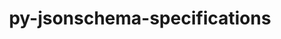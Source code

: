 ---
title: "py-jsonschema-specifications"
layout: cache
categories: [package, develop-2024-10-27]
meta: {"versions": ["2023.12.1"], "compilers": ["gcc@=11.1.0", "gcc@=11.4.0", "gcc@=7.5.0", "gcc@=9.4.0"], "oss": ["ubuntu18.04", "ubuntu20.04", "ubuntu22.04"], "platforms": ["linux"], "targets": ["neoverse_v1", "neoverse_v2", "ppc64le", "x86_64_v3"], "stacks": ["data-vis-sdk", "e4s", "e4s-neoverse-v2", "e4s-neoverse_v1", "e4s-power", "radiuss", "root"], "num_specs": 14, "num_specs_by_stack": {"radiuss": 2, "root": 14, "e4s-power": 2, "data-vis-sdk": 2, "e4s-neoverse_v1": 2, "e4s-neoverse-v2": 2, "e4s": 4}}
spec_details: [{"hash": "6btpsyr2orlbnpn4hfgy4zzkjgipv7n7", "compiler": "gcc@=7.5.0", "versions": ["2023.12.1"], "os": "ubuntu18.04", "platform": "linux", "target": "x86_64_v3", "variants": ["build_system=python_pip"], "stacks": ["radiuss", "root"], "size": "-", "tarball": "https://binaries.spack.io/develop-2024-10-27/build_cache/linux-ubuntu18.04-x86_64_v3/gcc-7.5.0/py-jsonschema-specifications-2023.12.1/linux-ubuntu18.04-x86_64_v3-gcc-7.5.0-py-jsonschema-specifications-2023.12.1-6btpsyr2orlbnpn4hfgy4zzkjgipv7n7.spack"}, {"hash": "izmcq2zy7wgb45nk6a26jqozrh2bj2kn", "compiler": "gcc@=7.5.0", "versions": ["2023.12.1"], "os": "ubuntu18.04", "platform": "linux", "target": "x86_64_v3", "variants": ["build_system=python_pip"], "stacks": ["radiuss", "root"], "size": "-", "tarball": "https://binaries.spack.io/develop-2024-10-27/build_cache/linux-ubuntu18.04-x86_64_v3/gcc-7.5.0/py-jsonschema-specifications-2023.12.1/linux-ubuntu18.04-x86_64_v3-gcc-7.5.0-py-jsonschema-specifications-2023.12.1-izmcq2zy7wgb45nk6a26jqozrh2bj2kn.spack"}, {"hash": "zbn3afnaht5pdiq2rdgrrulracfsgcbs", "compiler": "gcc@=9.4.0", "versions": ["2023.12.1"], "os": "ubuntu20.04", "platform": "linux", "target": "ppc64le", "variants": ["build_system=python_pip"], "stacks": ["e4s-power", "root"], "size": "-", "tarball": "https://binaries.spack.io/develop-2024-10-27/build_cache/linux-ubuntu20.04-ppc64le/gcc-9.4.0/py-jsonschema-specifications-2023.12.1/linux-ubuntu20.04-ppc64le-gcc-9.4.0-py-jsonschema-specifications-2023.12.1-zbn3afnaht5pdiq2rdgrrulracfsgcbs.spack"}, {"hash": "rwzljumfgei4b75mxft4f2bwgsxuuzua", "compiler": "gcc@=9.4.0", "versions": ["2023.12.1"], "os": "ubuntu20.04", "platform": "linux", "target": "ppc64le", "variants": ["build_system=python_pip"], "stacks": ["e4s-power", "root"], "size": "-", "tarball": "https://binaries.spack.io/develop-2024-10-27/build_cache/linux-ubuntu20.04-ppc64le/gcc-9.4.0/py-jsonschema-specifications-2023.12.1/linux-ubuntu20.04-ppc64le-gcc-9.4.0-py-jsonschema-specifications-2023.12.1-rwzljumfgei4b75mxft4f2bwgsxuuzua.spack"}, {"hash": "owdooki4hds36ibilz55gxs7bq65qjfu", "compiler": "gcc@=11.1.0", "versions": ["2023.12.1"], "os": "ubuntu20.04", "platform": "linux", "target": "x86_64_v3", "variants": ["build_system=python_pip"], "stacks": ["root", "data-vis-sdk"], "size": "-", "tarball": "https://binaries.spack.io/develop-2024-10-27/build_cache/linux-ubuntu20.04-x86_64_v3/gcc-11.1.0/py-jsonschema-specifications-2023.12.1/linux-ubuntu20.04-x86_64_v3-gcc-11.1.0-py-jsonschema-specifications-2023.12.1-owdooki4hds36ibilz55gxs7bq65qjfu.spack"}, {"hash": "qznalmobez7oxowdjyhihwk7xtpvb347", "compiler": "gcc@=11.1.0", "versions": ["2023.12.1"], "os": "ubuntu20.04", "platform": "linux", "target": "x86_64_v3", "variants": ["build_system=python_pip"], "stacks": ["root", "data-vis-sdk"], "size": "-", "tarball": "https://binaries.spack.io/develop-2024-10-27/build_cache/linux-ubuntu20.04-x86_64_v3/gcc-11.1.0/py-jsonschema-specifications-2023.12.1/linux-ubuntu20.04-x86_64_v3-gcc-11.1.0-py-jsonschema-specifications-2023.12.1-qznalmobez7oxowdjyhihwk7xtpvb347.spack"}, {"hash": "m6rm5oeeasdzjcspouztel5lhdn7dimp", "compiler": "gcc@=11.4.0", "versions": ["2023.12.1"], "os": "ubuntu22.04", "platform": "linux", "target": "neoverse_v1", "variants": ["build_system=python_pip"], "stacks": ["root", "e4s-neoverse_v1"], "size": "-", "tarball": "https://binaries.spack.io/develop-2024-10-27/build_cache/linux-ubuntu22.04-neoverse_v1/gcc-11.4.0/py-jsonschema-specifications-2023.12.1/linux-ubuntu22.04-neoverse_v1-gcc-11.4.0-py-jsonschema-specifications-2023.12.1-m6rm5oeeasdzjcspouztel5lhdn7dimp.spack"}, {"hash": "otu2sfdj3yenrr2ihavti6c4lbwcnq25", "compiler": "gcc@=11.4.0", "versions": ["2023.12.1"], "os": "ubuntu22.04", "platform": "linux", "target": "neoverse_v1", "variants": ["build_system=python_pip"], "stacks": ["root", "e4s-neoverse_v1"], "size": "-", "tarball": "https://binaries.spack.io/develop-2024-10-27/build_cache/linux-ubuntu22.04-neoverse_v1/gcc-11.4.0/py-jsonschema-specifications-2023.12.1/linux-ubuntu22.04-neoverse_v1-gcc-11.4.0-py-jsonschema-specifications-2023.12.1-otu2sfdj3yenrr2ihavti6c4lbwcnq25.spack"}, {"hash": "2inhypetrmbk2capblxhlgl2lthyzicg", "compiler": "gcc@=11.4.0", "versions": ["2023.12.1"], "os": "ubuntu22.04", "platform": "linux", "target": "neoverse_v2", "variants": ["build_system=python_pip"], "stacks": ["root", "e4s-neoverse-v2"], "size": "-", "tarball": "https://binaries.spack.io/develop-2024-10-27/build_cache/linux-ubuntu22.04-neoverse_v2/gcc-11.4.0/py-jsonschema-specifications-2023.12.1/linux-ubuntu22.04-neoverse_v2-gcc-11.4.0-py-jsonschema-specifications-2023.12.1-2inhypetrmbk2capblxhlgl2lthyzicg.spack"}, {"hash": "xzxro5nenrqmawmesikmsnta72737np6", "compiler": "gcc@=11.4.0", "versions": ["2023.12.1"], "os": "ubuntu22.04", "platform": "linux", "target": "neoverse_v2", "variants": ["build_system=python_pip"], "stacks": ["root", "e4s-neoverse-v2"], "size": "-", "tarball": "https://binaries.spack.io/develop-2024-10-27/build_cache/linux-ubuntu22.04-neoverse_v2/gcc-11.4.0/py-jsonschema-specifications-2023.12.1/linux-ubuntu22.04-neoverse_v2-gcc-11.4.0-py-jsonschema-specifications-2023.12.1-xzxro5nenrqmawmesikmsnta72737np6.spack"}, {"hash": "cwqidrjadpxok67ckdakdkauklpqhrnp", "compiler": "gcc@=11.4.0", "versions": ["2023.12.1"], "os": "ubuntu22.04", "platform": "linux", "target": "x86_64_v3", "variants": ["build_system=python_pip"], "stacks": ["root", "e4s"], "size": "-", "tarball": "https://binaries.spack.io/develop-2024-10-27/build_cache/linux-ubuntu22.04-x86_64_v3/gcc-11.4.0/py-jsonschema-specifications-2023.12.1/linux-ubuntu22.04-x86_64_v3-gcc-11.4.0-py-jsonschema-specifications-2023.12.1-cwqidrjadpxok67ckdakdkauklpqhrnp.spack"}, {"hash": "syjk5a5lsxdypposkhbgfmweem5vw46e", "compiler": "gcc@=11.4.0", "versions": ["2023.12.1"], "os": "ubuntu22.04", "platform": "linux", "target": "x86_64_v3", "variants": ["build_system=python_pip"], "stacks": ["root", "e4s"], "size": "-", "tarball": "https://binaries.spack.io/develop-2024-10-27/build_cache/linux-ubuntu22.04-x86_64_v3/gcc-11.4.0/py-jsonschema-specifications-2023.12.1/linux-ubuntu22.04-x86_64_v3-gcc-11.4.0-py-jsonschema-specifications-2023.12.1-syjk5a5lsxdypposkhbgfmweem5vw46e.spack"}, {"hash": "2fbtsmiqyi7v5plw3ki3hjnnnsmtp4sl", "compiler": "gcc@=11.4.0", "versions": ["2023.12.1"], "os": "ubuntu22.04", "platform": "linux", "target": "x86_64_v3", "variants": ["build_system=python_pip"], "stacks": ["root", "e4s"], "size": "-", "tarball": "https://binaries.spack.io/develop-2024-10-27/build_cache/linux-ubuntu22.04-x86_64_v3/gcc-11.4.0/py-jsonschema-specifications-2023.12.1/linux-ubuntu22.04-x86_64_v3-gcc-11.4.0-py-jsonschema-specifications-2023.12.1-2fbtsmiqyi7v5plw3ki3hjnnnsmtp4sl.spack"}, {"hash": "4p355heieefoeorhcj3showtvffnmw3x", "compiler": "gcc@=11.4.0", "versions": ["2023.12.1"], "os": "ubuntu22.04", "platform": "linux", "target": "x86_64_v3", "variants": ["build_system=python_pip"], "stacks": ["root", "e4s"], "size": "-", "tarball": "https://binaries.spack.io/develop-2024-10-27/build_cache/linux-ubuntu22.04-x86_64_v3/gcc-11.4.0/py-jsonschema-specifications-2023.12.1/linux-ubuntu22.04-x86_64_v3-gcc-11.4.0-py-jsonschema-specifications-2023.12.1-4p355heieefoeorhcj3showtvffnmw3x.spack"}]
---